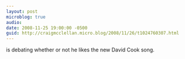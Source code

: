 ```yaml
---
layout: post
microblog: true
audio: 
date: 2008-11-25 19:00:00 -0500
guid: http://craigmcclellan.micro.blog/2008/11/26/t1024760307.html
---
```

is debating whether or not he likes the new David Cook song.
